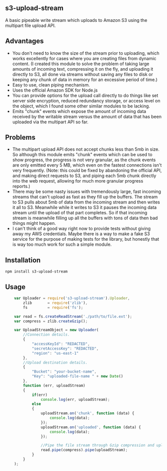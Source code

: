 ## s3-upload-stream

A basic pipeable write stream which uploads to Amazon S3 using the multipart file upload API.

Advantages
----------

- You don't need to know the size of the stream prior to uploading, which works excellently for cases where you are creating files from dynamic content. (I created this module to solve the problem of taking large amounts of incoming text, compressing it on the fly, and uploading it directly to S3, all done via streams without saving any files to disk or keeping any chunk of data in memory for an excessive period of time.)
- Easy to use, clean piping mechanism.
- Uses the official Amazon SDK for Node.js
- You can provide options for the upload call directly to do things like set server side encryption, reduced redundancy storage, or access level on the object, which I found some other similar modules to be lacking.
- Emits "chunk" events which expose the amount of incoming data received by the writable stream versus the amount of data that has been uploaded via the multipart API so far.

Problems
--------

- The multipart upload API does not accept chunks less than 5mb in size. So although this module emits "chunk" events which can be used to show progress, the progress is not very granular, as the chunk events are only emitted every 5 MB, which even on the fastest connections isn't very frequently. (Note: this could be fixed by abandoning the official API, and making direct requests to S3, and piping each 5mb chunk directly into the web request, allowing for much more granular progress reports.)
- There may be some nasty issues with tremendously large, fast incoming streams that can't upload as fast as they fill up the buffers. The stream to S3 pulls about 5mb of data from the incoming stream and then writes it all to S3. Meanwhile while it writes to S3 it pauses the incoming data stream until the upload of that part completes. So if that incoming stream is meanwhile filling up all the buffers with tons of data then bad things might happen.
- I can't think of a good way right now to provide tests without giving away my AWS credentials. Maybe there is a way to make a fake S3 service for the purpose of making tests for the library, but honestly that is way too much work for such a simple module.

Installation
------------

```
npm install s3-upload-stream
```

Usage
-----

``` javascript
	var Uploader = require('s3-upload-stream').Uploader,
		zlib       = require('zlib'),
		fs         = require('fs');

	var read = fs.createReadStream('./path/to/file.ext');
	var compress = zlib.createGzip();

	var UploadStreamObject = new Uploader(
		//Connection details.
		{
			"accessKeyId": "REDACTED",
			"secretAccessKey": "REDACTED",
			"region": "us-east-1"
		},
		//Upload destination details.
		{
			"Bucket": "your-bucket-name",
			"Key": "uploaded-file-name " + new Date()
		},
		function (err, uploadStream)
		{
			if(err)
				console.log(err, uploadStream);
			else
			{
				uploadStream.on('chunk', function (data) {
					console.log(data);
				});
				uploadStream.on('uploaded', function (data) {
					console.log(data);
				});

				//Pipe the file stream through Gzip compression and upload result to S3.
				read.pipe(compress).pipe(uploadStream);
			}
		}
	);
```
